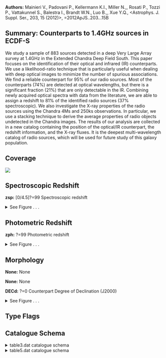 

**Authors:** Mainieri V., Padovani P., Kellermann K.I., Miller N.,, Rosati P., Tozzi P., Vattakunnel S., Balestra I., Brandt W.N., Luo B.,, Xue Y.Q., <Astrophys. J. Suppl. Ser., 203, 15 (2012)>, =2012ApJS..203...15B

## Summary: Counterparts to 1.4GHz sources in ECDF-S

We study a sample of 883 sources detected in a deep Very Large Array survey at 1.4GHz in the Extended Chandra Deep Field South. This paper focuses on the identification of their optical and infrared (IR) counterparts. We use a likelihood-ratio technique that is particularly useful when dealing with deep optical images to minimize the number of spurious associations. We find a reliable counterpart for 95% of our radio sources. Most of the counterparts (74%) are detected at optical wavelengths, but there is a significant fraction (21%) that are only detectable in the IR. Combining newly acquired optical spectra with data from the literature, we are able to assign a redshift to 81% of the identified radio sources (37% spectroscopic). We also investigate the X-ray properties of the radio sources using the Chandra 4Ms and 250ks observations. In particular, we use a stacking technique to derive the average properties of radio objects undetected in the Chandra images. The results of our analysis are collected in a new catalog containing the position of the optical/IR counterpart, the redshift information, and the X-ray fluxes. It is the deepest multi-wavelength catalog of radio sources, which will be used for future study of this galaxy population.

## Coverage 

 

 
![](https://github.com/joshgithubbin/Lestrade/blob/main/pages/J_ApJS_203_15/im/coverage.png?raw=true)

## Spectroscopic Redshift 



**zsp:** [0/4.5]?=99 Spectroscopic redshift 




<details><summary>See Figure . . .</summary>

![](https://github.com/joshgithubbin/Lestrade/blob/main/pages/J_ApJS_203_15/im/ZSP.png?raw=true)

</details>

## Photometric Redshift 



**zph:** ?=99 Photometric redshift 




<details><summary>See Figure . . .</summary>

![](https://github.com/joshgithubbin/Lestrade/blob/main/pages/J_ApJS_203_15/im//ZPH.png?raw=true)

</details>

## Morphology 



**None:** None 

**None:** None 

**DECd:** ?=0 Counterpart Degree of Declination (J2000) 




<details><summary>See Figure . . .</summary>

![](https://github.com/joshgithubbin/Lestrade/blob/main/pages/J_ApJS_203_15/im//morphology.png?raw=true)

</details>
                      
## Type Flags 





## Catalogue Schema 



<details>
<summary>table3.dat catalogue schema</summary>

| Bytes   | Format   | Units   | Label   | Explanations                                                                                                                                                                                                                                                                                                                                                                                                                                                                                                                                                                                                                                                                                                                                                                                                                                                                                                                                                                                                                                                                                                                                                                                                                                                                            |
|:--------|:---------|:--------|:--------|:----------------------------------------------------------------------------------------------------------------------------------------------------------------------------------------------------------------------------------------------------------------------------------------------------------------------------------------------------------------------------------------------------------------------------------------------------------------------------------------------------------------------------------------------------------------------------------------------------------------------------------------------------------------------------------------------------------------------------------------------------------------------------------------------------------------------------------------------------------------------------------------------------------------------------------------------------------------------------------------------------------------------------------------------------------------------------------------------------------------------------------------------------------------------------------------------------------------------------------------------------------------------------------------|
| 1-  3   | I3       | ---     | RID     | Radio source identification number                                                                                                                                                                                                                                                                                                                                                                                                                                                                                                                                                                                                                                                                                                                                                                                                                                                                                                                                                                                                                                                                                                                                                                                                                                                      |
| 5       | I1       | h       | RAh     | [3] Radio Hour of Right Ascension (J2000)                                                                                                                                                                                                                                                                                                                                                                                                                                                                                                                                                                                                                                                                                                                                                                                                                                                                                                                                                                                                                                                                                                                                                                                                                                               |
| 7-  8   | I2       | min     | RAm     | [31/33] Radio Minute Right Ascension (J2000)                                                                                                                                                                                                                                                                                                                                                                                                                                                                                                                                                                                                                                                                                                                                                                                                                                                                                                                                                                                                                                                                                                                                                                                                                                            |
| 10- 14  | F5.2     | s       | RAs     | Radio Second of Right Ascension (J2000)                                                                                                                                                                                                                                                                                                                                                                                                                                                                                                                                                                                                                                                                                                                                                                                                                                                                                                                                                                                                                                                                                                                                                                                                                                                 |
| 16      | A1       | ---     | DE-     | [-] Sign of the Radio Declination (J2000)                                                                                                                                                                                                                                                                                                                                                                                                                                                                                                                                                                                                                                                                                                                                                                                                                                                                                                                                                                                                                                                                                                                                                                                                                                               |
| 17- 18  | I2       | deg     | DEd     | [27/28] Radio Degree of Declination (J2000)                                                                                                                                                                                                                                                                                                                                                                                                                                                                                                                                                                                                                                                                                                                                                                                                                                                                                                                                                                                                                                                                                                                                                                                                                                             |
| 20- 21  | I2       | arcmin  | DEm     | Radio Arcminute of Declination (J2000)                                                                                                                                                                                                                                                                                                                                                                                                                                                                                                                                                                                                                                                                                                                                                                                                                                                                                                                                                                                                                                                                                                                                                                                                                                                  |
| 23- 26  | F4.1     | arcsec  | DEs     | Radio Arcsecond of Declination (J2000)                                                                                                                                                                                                                                                                                                                                                                                                                                                                                                                                                                                                                                                                                                                                                                                                                                                                                                                                                                                                                                                                                                                                                                                                                                                  |
| 28- 34  | F7.1     | uJy     | Sr      | [30.2/90450] Radio flux density at 1.4GHz                                                                                                                                                                                                                                                                                                                                                                                                                                                                                                                                                                                                                                                                                                                                                                                                                                                                                                                                                                                                                                                                                                                                                                                                                                               |
| 36- 40  | F5.1     | uJy     | e_Sr    | The 1{sigma} error in Sr                                                                                                                                                                                                                                                                                                                                                                                                                                                                                                                                                                                                                                                                                                                                                                                                                                                                                                                                                                                                                                                                                                                                                                                                                                                                |
| 42- 47  | F6.1     | ---     | S/N     | Signal-to-Noise                                                                                                                                                                                                                                                                                                                                                                                                                                                                                                                                                                                                                                                                                                                                                                                                                                                                                                                                                                                                                                                                                                                                                                                                                                                                         |
| 49      | I1       | h       | RACh    | ?=0 Counterpart Hour of Right Ascension (J2000)                                                                                                                                                                                                                                                                                                                                                                                                                                                                                                                                                                                                                                                                                                                                                                                                                                                                                                                                                                                                                                                                                                                                                                                                                                         |
| 51- 52  | I2       | min     | RACm    | ?=0 Counterpart Minute of Right Ascension (J2000)                                                                                                                                                                                                                                                                                                                                                                                                                                                                                                                                                                                                                                                                                                                                                                                                                                                                                                                                                                                                                                                                                                                                                                                                                                       |
| 54- 58  | F5.2     | s       | RACs    | ?=0 Counterpart Second of Right Ascension (J2000)                                                                                                                                                                                                                                                                                                                                                                                                                                                                                                                                                                                                                                                                                                                                                                                                                                                                                                                                                                                                                                                                                                                                                                                                                                       |
| 60      | A1       | ---     | DEC-    | [-] Sign of the Counterpart Declination (J2000)                                                                                                                                                                                                                                                                                                                                                                                                                                                                                                                                                                                                                                                                                                                                                                                                                                                                                                                                                                                                                                                                                                                                                                                                                                         |
| 61- 62  | I2       | deg     | DECd    | ?=0 Counterpart Degree of Declination (J2000)                                                                                                                                                                                                                                                                                                                                                                                                                                                                                                                                                                                                                                                                                                                                                                                                                                                                                                                                                                                                                                                                                                                                                                                                                                           |
| 64- 65  | I2       | arcmin  | DECm    | ?=0 Counterpart Arcminute of Declination (J2000)                                                                                                                                                                                                                                                                                                                                                                                                                                                                                                                                                                                                                                                                                                                                                                                                                                                                                                                                                                                                                                                                                                                                                                                                                                        |
| 67- 71  | F5.2     | arcsec  | DECs    | ?=0 Counterpart Arcsecond of Declination (J2000)                                                                                                                                                                                                                                                                                                                                                                                                                                                                                                                                                                                                                                                                                                                                                                                                                                                                                                                                                                                                                                                                                                                                                                                                                                        |
| 73- 77  | F5.2     | ---     | Rel     | [0.6/10]?=0 Reliability of the association (1)                                                                                                                                                                                                                                                                                                                                                                                                                                                                                                                                                                                                                                                                                                                                                                                                                                                                                                                                                                                                                                                                                                                                                                                                                                          |
| 79- 82  | F4.1     | arcsec  | Sep     | [0/2.3]?=99 Distance between radio and counterpart                                                                                                                                                                                                                                                                                                                                                                                                                                                                                                                                                                                                                                                                                                                                                                                                                                                                                                                                                                                                                                                                                                                                                                                                                                      |
| 84- 95  | A12      | ---     | CCat    | Counterpart catalog (2) Note (1): After a careful analysis, we decided to consider as reliable only counterparts with reliability greater than 0.6. This threshold ensures that the expected number of spurious associations is below 5% for each auxiliary catalog. 9.00 = revisited association (see Section 3.4). See Sections 3.2 and 3.5 for further explanations. Note (2): Counterpart catalog, as in table 1, as follows: 24um-FIDEL  = Spitzer/MIPS; Dickinson & FIDEL Team (2007AAS...211.5216D) IRAC-SIMPLE = Spitzer/IRAC; Damen et al. (2011, Cat. J/ApJ/727/1) Ks-MUSYC    = CTIO 4m/ISPI; Taylor et al. (2009, Cat. J/ApJS/183/295; <[TFV2009] ECDFS NNNNN> for Simbad) Ks-ISAAC    = ESO VLT/ISAAC; Retzlaff et al. (2010, Cat. J/A+A/511/A50) H-SOFI      = ESO NTT/SOFI; Olsen et al. (2006, Cat. J/A+A/456/881) H-GNS       = HST/NICMOS; Conselice et al. (2011MNRAS.413...80C) z-GOODS     = HST/ACS; Dickinson et al. (2003mglh.conf..324D) and Giavalisco et al. (2004, Cat. II/261; <GOODS JHHMMSS.ss+DDMMSS.s> in Simbad) R-WFI       = ESO 2.2m/WFI; Giavalisco et al. (2004, Cat. II/261) v-GEMS      = HST/ACS; Rix et al. (2004ApJS..152..163R) and Caldwell et al. (2008ApJS..174..136C) U-VIMOS     = ESO VLT/VIMOS; Nonino et al. (2009ApJS..183..244N) |

**Note**: After a careful analysis, we decided to consider as reliable only
          counterparts with reliability greater than 0.6. This threshold ensures
          that the expected number of spurious associations is below 5% for each
          auxiliary catalog. 9.00 = revisited association (see Section 3.4).
          See Sections 3.2 and 3.5 for further explanations.
Note (2): Counterpart catalog, as in table 1, as follows:
 24um-FIDEL  = Spitzer/MIPS; Dickinson & FIDEL Team (2007AAS...211.5216D)
 IRAC-SIMPLE = Spitzer/IRAC; Damen et al. (2011, Cat. J/ApJ/727/1)
 Ks-MUSYC    = CTIO 4m/ISPI; Taylor et al. (2009, Cat. J/ApJS/183/295;
               <[TFV2009] ECDFS NNNNN> for Simbad)
 Ks-ISAAC    = ESO VLT/ISAAC; Retzlaff et al. (2010, Cat. J/A+A/511/A50)
 H-SOFI      = ESO NTT/SOFI; Olsen et al. (2006, Cat. J/A+A/456/881)
 H-GNS       = HST/NICMOS; Conselice et al. (2011MNRAS.413...80C)
 z-GOODS     = HST/ACS; Dickinson et al. (2003mglh.conf..324D) and Giavalisco
               et al. (2004, Cat. II/261; <GOODS JHHMMSS.ss+DDMMSS.s> in Simbad)
 R-WFI       = ESO 2.2m/WFI; Giavalisco et al. (2004, Cat. II/261)
 v-GEMS      = HST/ACS; Rix et al. (2004ApJS..152..163R) and Caldwell et al.
               (2008ApJS..174..136C)
 U-VIMOS     = ESO VLT/VIMOS; Nonino et al. (2009ApJS..183..244N)

</details>

<details>
<summary>table5.dat catalogue schema</summary>

| Bytes   | Format   | Units   | Label   | Explanations                                                                                                                                                                                                                                                                                                                                                                                                                                                                                                                                                                                                                                                                                                                                                                                                                                                                                                                                                                                                                                                                                                                                                                                                                                                                                    |
|:--------|:---------|:--------|:--------|:------------------------------------------------------------------------------------------------------------------------------------------------------------------------------------------------------------------------------------------------------------------------------------------------------------------------------------------------------------------------------------------------------------------------------------------------------------------------------------------------------------------------------------------------------------------------------------------------------------------------------------------------------------------------------------------------------------------------------------------------------------------------------------------------------------------------------------------------------------------------------------------------------------------------------------------------------------------------------------------------------------------------------------------------------------------------------------------------------------------------------------------------------------------------------------------------------------------------------------------------------------------------------------------------|
| 1-  3   | I3       | ---     | RID     | Radio identification number                                                                                                                                                                                                                                                                                                                                                                                                                                                                                                                                                                                                                                                                                                                                                                                                                                                                                                                                                                                                                                                                                                                                                                                                                                                                     |
| 5-  9   | F5.2     | mag     | Rmag    | [16.23/26.77]?=0 WFI catalog (Cat. II/261) R band AB magnitude                                                                                                                                                                                                                                                                                                                                                                                                                                                                                                                                                                                                                                                                                                                                                                                                                                                                                                                                                                                                                                                                                                                                                                                                                                  |
| 11- 15  | F5.2     | mag     | e_Rmag  | ?=0 Error in Rmag                                                                                                                                                                                                                                                                                                                                                                                                                                                                                                                                                                                                                                                                                                                                                                                                                                                                                                                                                                                                                                                                                                                                                                                                                                                                               |
| 17- 21  | F5.2     | mag     | Kmag    | [14.73/22.62]?=0 MUSYC catalog (Cat. J/ApJS/183/295) K_S_ band AB magnitude                                                                                                                                                                                                                                                                                                                                                                                                                                                                                                                                                                                                                                                                                                                                                                                                                                                                                                                                                                                                                                                                                                                                                                                                                     |
| 23- 26  | F4.2     | mag     | e_Kmag  | ?=0 Error in Kmag                                                                                                                                                                                                                                                                                                                                                                                                                                                                                                                                                                                                                                                                                                                                                                                                                                                                                                                                                                                                                                                                                                                                                                                                                                                                               |
| 28- 32  | F5.2     | mag     | [3.6]   | ?=0 SIMPLE catalog (Cat. J/ApJ/727/1) 3.6 micron band AB magnitude                                                                                                                                                                                                                                                                                                                                                                                                                                                                                                                                                                                                                                                                                                                                                                                                                                                                                                                                                                                                                                                                                                                                                                                                                              |
| 34- 37  | F4.2     | mag     | e_[3.6] | ?=0 Error in 3.6mag                                                                                                                                                                                                                                                                                                                                                                                                                                                                                                                                                                                                                                                                                                                                                                                                                                                                                                                                                                                                                                                                                                                                                                                                                                                                             |
| 39- 43  | F5.2     | ---     | z       | [0/6.99]?=99 Best redshift of counterpart (1)                                                                                                                                                                                                                                                                                                                                                                                                                                                                                                                                                                                                                                                                                                                                                                                                                                                                                                                                                                                                                                                                                                                                                                                                                                                   |
| 45- 49  | F5.2     | ---     | zph     | ?=99 Photometric redshift                                                                                                                                                                                                                                                                                                                                                                                                                                                                                                                                                                                                                                                                                                                                                                                                                                                                                                                                                                                                                                                                                                                                                                                                                                                                       |
| 51- 55  | F5.2     | ---     | e_zph   | ?=99 Lower 68% uncertainty in zphot                                                                                                                                                                                                                                                                                                                                                                                                                                                                                                                                                                                                                                                                                                                                                                                                                                                                                                                                                                                                                                                                                                                                                                                                                                                             |
| 57- 61  | F5.2     | ---     | E_zph   | ?=99 Upper 68% uncertainty in zphot                                                                                                                                                                                                                                                                                                                                                                                                                                                                                                                                                                                                                                                                                                                                                                                                                                                                                                                                                                                                                                                                                                                                                                                                                                                             |
| 63- 68  | A6       | ---     | r_zph   | Reference for zphot (2)                                                                                                                                                                                                                                                                                                                                                                                                                                                                                                                                                                                                                                                                                                                                                                                                                                                                                                                                                                                                                                                                                                                                                                                                                                                                         |
| 70- 74  | F5.2     | mag     | zsp     | [0/4.5]?=99 Spectroscopic redshift                                                                                                                                                                                                                                                                                                                                                                                                                                                                                                                                                                                                                                                                                                                                                                                                                                                                                                                                                                                                                                                                                                                                                                                                                                                              |
| 76      | I1       | ---     | q_zsp   | ?=0 Quality flag, 3=secure (3)                                                                                                                                                                                                                                                                                                                                                                                                                                                                                                                                                                                                                                                                                                                                                                                                                                                                                                                                                                                                                                                                                                                                                                                                                                                                  |
| 78- 82  | A5       | ---     | r_zsp   | Reference for zspec (4)                                                                                                                                                                                                                                                                                                                                                                                                                                                                                                                                                                                                                                                                                                                                                                                                                                                                                                                                                                                                                                                                                                                                                                                                                                                                         |
| 84- 91  | E8.2     | mW/m2   | Soft    | ? Soft X-ray (0.5-2keV) band flux; erg/s/cm^2^                                                                                                                                                                                                                                                                                                                                                                                                                                                                                                                                                                                                                                                                                                                                                                                                                                                                                                                                                                                                                                                                                                                                                                                                                                                  |
| 93-100  | E8.2     | mW/m2   | e_Soft  | ? Error in Soft                                                                                                                                                                                                                                                                                                                                                                                                                                                                                                                                                                                                                                                                                                                                                                                                                                                                                                                                                                                                                                                                                                                                                                                                                                                                                 |
| 102-109 | E8.2     | mW/m2   | Hard    | ? Hard X-ray (2-10keV) band flux; erg/s/cm^2^                                                                                                                                                                                                                                                                                                                                                                                                                                                                                                                                                                                                                                                                                                                                                                                                                                                                                                                                                                                                                                                                                                                                                                                                                                                   |
| 111-118 | E8.2     | mW/m2   | e_Hard  | ? Error in Hard                                                                                                                                                                                                                                                                                                                                                                                                                                                                                                                                                                                                                                                                                                                                                                                                                                                                                                                                                                                                                                                                                                                                                                                                                                                                                 |
| 120-123 | I4       | ---     | XID     | ? X-ray identifier (5) Note (1): The best redshift is spectroscopic if q_zsp>=2, photometric otherwise. Note (2): Reference as follows: ZEB_pz = Rafferty et al. (2011ApJ...742....3R); C10_pz = Cardamone et al. (2010, cat. J/ApJS/189/270); S09_pz = Santini et al. (2009, Cat. J/A+A/504/751); KM_pz = Taylor et al. (2009, Cat. J/ApJS/183/295). Note (3): Quality flag as follows: 3 = secure redshift; 2 = reasonable redshift;                                                                                                                                                                                                                                                                                                                                                                                                                                                                                                                                                                                                                                                                                                                                                                                                                                                          |
| 1       | =        | one     | line    | detection or tentative redshift. Note (4): References for spectroscopic redshift, as in table 4, as follows: FORS  = FORS2; Vanzella et al. 2008, Cat. J/A+A/478/83 GMASS = FORS2; Kurk et al. (2012arXiv1209.1561K) K07   = Keck (N=32 zspec adopted); Silverman et al. 2010, Cat. J/ApJS/191/124 K08   = Keck (N=18 zspec adopted); Silverman et al. 2010, Cat. J/ApJS/191/124 N06   = 2dF; Norris et al. (2006, Cat. J/AJ/132/2409) P80   = VIMOS; Silverman et al. 2010, Cat. J/ApJS/191/124 P81   = VIMOS; this work R07   = VIMOS; Ravikumar et al. 2007, Cat. J/A+A/465/1099 S04   = FORS1/FORS2 (N=38 zspec adopted); Szokoly et al. 2004, Cat. J/ApJS/155/271 S04F  = FORS1/FORS2 (N=1 zspec adopted); Szokoly et al. 2004, Cat. J/ApJS/155/271 T09   = VIMOS; Treister et al. 2009, Cat. J/ApJ/693/1713 VJB   = VIMOS; Silverman et al. 2010, Cat. J/ApJS/191/124 VLR   = VIMOS-LR; Balestra et al. 2010, Cat. J/A+A/512/A1 VMR   = VIMOS-MR; Balestra et al. 2010, Cat. J/A+A/512/A1 VVDS  = VIMOS; Le Fevre et al. 2004, Cat. J/A+A/428/1043 Note (5): Source of XID: * XID<1000: from Xue et al. 2011, Cat. J/ApJS/195/10; <[XLB2011] JHHMMSS.ss+DDMMSS.s> in Simbad. * XID>1000: from Lehmer et al. 2005, Cat. J/ApJS/161/21; <[LBA2005] NNN> in Simbad, where "NNN" is XID-1000. |

**Note**: The best redshift is spectroscopic if q_zsp>=2, photometric otherwise.
Note (2): Reference as follows:
   ZEB_pz = Rafferty et al. (2011ApJ...742....3R);
   C10_pz = Cardamone et al. (2010, cat. J/ApJS/189/270);
   S09_pz = Santini et al. (2009, Cat. J/A+A/504/751);
    KM_pz = Taylor et al. (2009, Cat. J/ApJS/183/295).
Note (3): Quality flag as follows:
    3 = secure redshift;
    2 = reasonable redshift;
    1 = one line detection or tentative redshift.
Note (4): References for spectroscopic redshift, as in table 4, as follows:
  FORS  = FORS2; Vanzella et al. 2008, Cat. J/A+A/478/83
  GMASS = FORS2; Kurk et al. (2012arXiv1209.1561K)
  K07   = Keck (N=32 zspec adopted); Silverman et al. 2010, Cat. J/ApJS/191/124
  K08   = Keck (N=18 zspec adopted); Silverman et al. 2010, Cat. J/ApJS/191/124
  N06   = 2dF; Norris et al. (2006, Cat. J/AJ/132/2409)
  P80   = VIMOS; Silverman et al. 2010, Cat. J/ApJS/191/124
  P81   = VIMOS; this work
  R07   = VIMOS; Ravikumar et al. 2007, Cat. J/A+A/465/1099
  S04   = FORS1/FORS2 (N=38 zspec adopted); Szokoly et al. 2004,
          Cat. J/ApJS/155/271
  S04F  = FORS1/FORS2 (N=1 zspec adopted); Szokoly et al. 2004,
          Cat. J/ApJS/155/271
  T09   = VIMOS; Treister et al. 2009, Cat. J/ApJ/693/1713
  VJB   = VIMOS; Silverman et al. 2010, Cat. J/ApJS/191/124
  VLR   = VIMOS-LR; Balestra et al. 2010, Cat. J/A+A/512/A1
  VMR   = VIMOS-MR; Balestra et al. 2010, Cat. J/A+A/512/A1
  VVDS  = VIMOS; Le Fevre et al. 2004, Cat. J/A+A/428/1043
Note (5): Source of XID:
  * XID<1000: from Xue et al. 2011, Cat. J/ApJS/195/10;
       <[XLB2011] JHHMMSS.ss+DDMMSS.s> in Simbad.
  * XID>1000: from Lehmer et al. 2005, Cat. J/ApJS/161/21; 
       <[LBA2005] NNN> in Simbad, where "NNN" is XID-1000.

</details>

        
        